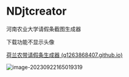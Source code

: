 # NDjtcreator
 河南农业大学请假条截图生成器

下载功能不显示头像

[荷兰农带请假条生成器 (q1263868407.github.io)](https://q1263868407.github.io/NDjtcreator/)

![image-20230922165019319](https://luchetuchuang.oss-cn-beijing.aliyuncs.com/aprimg/image-20230922165019319.png)

